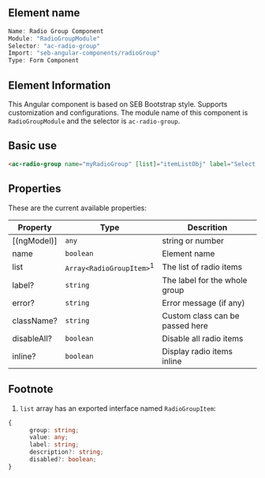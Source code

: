 ## Element name

```javascript
Name: Radio Group Component
Module: "RadioGroupModule"
Selector: "ac-radio-group"
Import: "seb-angular-components/radioGroup"
Type: Form Component
```

## Element Information

This Angular component is based on SEB Bootstrap style. Supports customization and configurations. The module name of this component is `RadioGroupModule` and the selector is `ac-radio-group`.

## Basic use

```html
<ac-radio-group name="myRadioGroup" [list]="itemListObj" label="Select one"> </ac-radio-group>
```

## Properties

These are the current available properties:

| Property    | Type                                | Descrition                      |
| ----------- | ----------------------------------- | ------------------------------- |
| [(ngModel)] | `any`                               | string or number                |
| name        | `boolean`                           | Element name                    |
| list        | `Array<RadioGroupItem>`<sup>1</sup> | The list of radio items         |
| label?      | `string`                            | The label for the whole group   |
| error?      | `string`                            | Error message (if any)          |
| className?  | `string`                            | Custom class can be passed here |
| disableAll? | `boolean`                           | Disable all radio items         |
| inline?     | `boolean`                           | Display radio items inline      |

## Footnote

1. `list` array has an exported interface named `RadioGroupItem`:

```typescript
{
      group: string;
      value: any;
      label: string;
      description?: string;
      disabled?: boolean;
}
```
